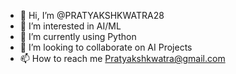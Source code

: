 - 👋 Hi, I’m @PRATYAKSHKWATRA28
- 👀 I’m interested in AI/ML
- 🌱 I’m currently using Python
- 💞️ I’m looking to collaborate on AI Projects
- 📫 How to reach me Pratyakshkwatra@gmail.com

<!---
PRATYAKSHKWATRA28/PRATYAKSHKWATRA28 is a ✨ special ✨ repository because its `README.md` (this file) appears on your GitHub profile.
You can click the Preview link to take a look at your changes.
--->
